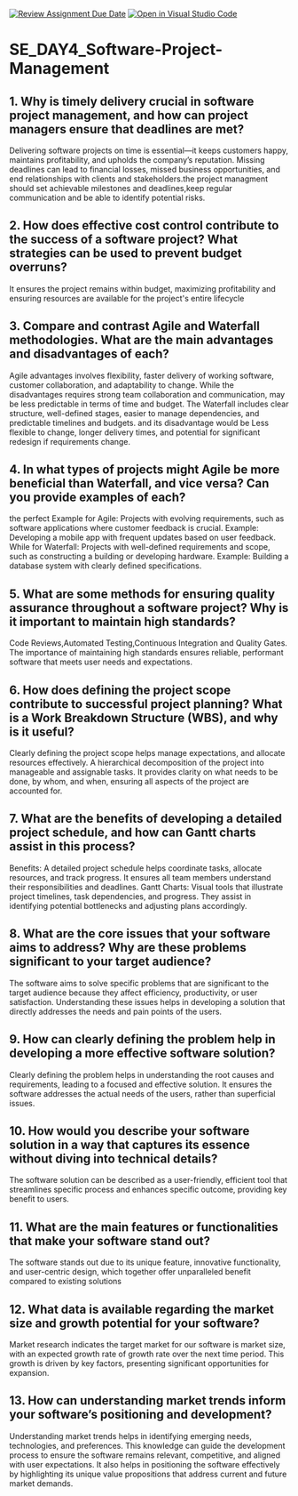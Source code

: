 [![Review Assignment Due Date](https://classroom.github.com/assets/deadline-readme-button-22041afd0340ce965d47ae6ef1cefeee28c7c493a6346c4f15d667ab976d596c.svg)](https://classroom.github.com/a/9pw6JKcu)
[![Open in Visual Studio Code](https://classroom.github.com/assets/open-in-vscode-2e0aaae1b6195c2367325f4f02e2d04e9abb55f0b24a779b69b11b9e10269abc.svg)](https://classroom.github.com/online_ide?assignment_repo_id=18420351&assignment_repo_type=AssignmentRepo)
# SE_DAY4_Software-Project-Management
## 1. Why is timely delivery crucial in software project management, and how can project managers ensure that deadlines are met?
Delivering software projects on time is essential—it keeps customers happy, maintains profitability, and upholds the company’s reputation. Missing deadlines can lead to financial losses, missed business opportunities, and end relationships with clients and stakeholders.the project managment should set achievable milestones and deadlines,keep regular communication and be able to identify potential risks.
## 2. How does effective cost control contribute to the success of a software project? What strategies can be used to prevent budget overruns?
It ensures the project remains within budget, maximizing profitability and ensuring resources are available for the project's entire lifecycle
## 3. Compare and contrast Agile and Waterfall methodologies. What are the main advantages and disadvantages of each?
Agile advantages involves flexibility, faster delivery of working software, customer collaboration, and adaptability to change. While the disadvantages requires strong team collaboration and communication, may be less predictable in terms of time and budget.
The Waterfall includes clear structure, well-defined stages, easier to manage dependencies, and predictable timelines and budgets. and its disadvantage would be Less flexible to change, longer delivery times, and potential for significant redesign if requirements change.
## 4. In what types of projects might Agile be more beneficial than Waterfall, and vice versa? Can you provide examples of each?
the perfect Example for Agile: Projects with evolving requirements, such as software applications where customer feedback is crucial. Example: Developing a mobile app with frequent updates based on user feedback.
While for Waterfall: Projects with well-defined requirements and scope, such as constructing a building or developing hardware. Example: Building a database system with clearly defined specifications.
## 5. What are some methods for ensuring quality assurance throughout a software project? Why is it important to maintain high standards?
Code Reviews,Automated Testing,Continuous Integration and Quality Gates. 
The importance of maintaining high standards ensures reliable, performant software that meets user needs and expectations.
## 6. How does defining the project scope contribute to successful project planning? What is a Work Breakdown Structure (WBS), and why is it useful?
Clearly defining the project scope helps manage expectations, and allocate resources effectively.
A hierarchical decomposition of the project into manageable and assignable tasks. It provides clarity on what needs to be done, by whom, and when, ensuring all aspects of the project are accounted for.
## 7. What are the benefits of developing a detailed project schedule, and how can Gantt charts assist in this process?
Benefits: A detailed project schedule helps coordinate tasks, allocate resources, and track progress. It ensures all team members understand their responsibilities and deadlines.
Gantt Charts: Visual tools that illustrate project timelines, task dependencies, and progress. They assist in identifying potential bottlenecks and adjusting plans accordingly.
## 8. What are the core issues that your software aims to address? Why are these problems significant to your target audience?
The software aims to solve specific problems that are significant to the target audience because they affect efficiency, productivity, or user satisfaction. Understanding these issues helps in developing a solution that directly addresses the needs and pain points of the users.
## 9. How can clearly defining the problem help in developing a more effective software solution?
Clearly defining the problem helps in understanding the root causes and requirements, leading to a focused and effective solution. It ensures the software addresses the actual needs of the users, rather than superficial issues.
## 10. How would you describe your software solution in a way that captures its essence without diving into technical details?
The software solution can be described as a user-friendly, efficient tool that streamlines specific process and enhances specific outcome, providing key benefit to users.
## 11. What are the main features or functionalities that make your software stand out?
The software stands out due to its unique feature, innovative functionality, and user-centric design, which together offer unparalleled benefit compared to existing solutions
## 12. What data is available regarding the market size and growth potential for your software?
Market research indicates the target market for our software is market size, with an expected growth rate of growth rate over the next time period. This growth is driven by key factors, presenting significant opportunities for expansion.
## 13. How can understanding market trends inform your software’s positioning and development?
 Understanding market trends helps in identifying emerging needs, technologies, and preferences. This knowledge can guide the development process to ensure the software remains relevant, competitive, and aligned with user expectations. It also helps in positioning the software effectively by highlighting its unique value propositions that address current and future market demands.
